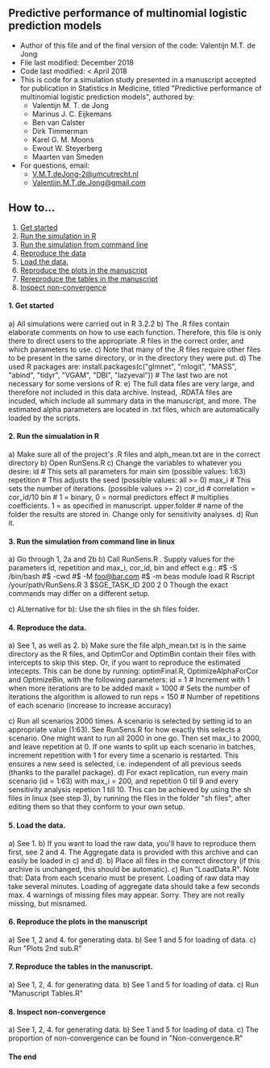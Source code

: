 

## Predictive performance of multinomial logistic prediction models
* Author of this file and of the final version of the code: Valentijn M.T. de Jong
* File last modified: December 2018
* Code last modified: < April 2018
* This is code for a simulation study presented in a manuscript accepted for publication in Statistics in Medicine, titled "Predictive performance of multinomial logistic prediction models", authored by:
    * Valentijn M. T. de Jong
    * Marinus J. C. Eijkemans
    * Ben van Calster
    * Dirk Timmerman
    * Karel G. M. Moons
    * Ewout W. Steyerberg
    * Maarten van Smeden
* For questions, email: 
    * V.M.T.deJong-2@umcutrecht.nl
    * Valentijn.M.T.de.Jong@gmail.com



## How to...

1. [Get started](#start)
2. [Run the simulation in R](#inR)
3. [Run the simulation from command line](#cmd)
4. [Reproduce the data](#rep-data)
5. [Load the data.](#load)
6. [Reproduce the plots in the manuscript](#plots)
7. [Rereproduce the tables in the manuscript](#tables)
8. [Inspect non-convergence](#non-conv)



#### 1. Get started <a name="start"></a>

a) All simulations were carried out in R 3.2.2
b) The .R files contain elaborate comments on how to use each function. Therefore, this file is only there to direct
users to the appropriate .R files in the correct order, and which parameters to use.
c) Note that many of the .R files require other files to be present in the same directory, or in the directory they were put.
d) The used R packages are:
	install.packages(c("glmnet", "mlogit", "MASS", "abind", "tidyr", "VGAM", "DBI", "lazyeval")) # The last two are not necessary for some versions of R.
e) The full data files are very large, and therefore not included in this data archive. Instead, .RDATA files are incuded, which include all summary data in the manuscript, and more. The estimated alpha parameters are located in .txt files, which are automatically loaded by the scripts.


#### 2. Run the simualation in R <a name="inR"></a>

a) Make sure all of the project's .R files and alph_mean.txt are in the correct directory
b) Open RunSens.R
c) Change the variables to whatever you desire:
	id         # This sets all parameters for main sim (possible values: 1:63)
	repetition # This adjusts the seed                 (possible values: all >= 0)
 	max_i      # This sets the number of iterations.   (possible values >= 2)
	cor_id	   # correlation = cor_id/10
	bin        # 1 = binary, 0 = normal predictors
	effect     # multiplies coefficients. 1 = as specified in manuscript. 
	upper.folder # name of the folder the results are stored in. Change only for sensitivity analyses.
d) Run it.
	

#### 3. Run the simulation from command line in linux <a name="cmd"></a>

a) Go through 1, 2a and 2b
b) Call RunSens.R . Supply values for the parameters id, repetition and max_i, cor_id, bin and effect e.g.:
	#$ -S /bin/bash
#$ -cwd
#$ -M foo@bar.com
#$ -m beas
module load R
Rscript  	
	/your/path/RunSens.R 3 $SGE_TASK_ID 200 2 0
Though the exact commands may differ on a different setup.

c) ALternative for b): Use the sh files in the sh files folder.


#### 4. Reproduce the data. <a name="rep-data"></a>

a) See 1, as well as 2.
b) Make sure the file alph_mean.txt is in the same directory as the R files, and OptimCor and OptimBin contain
 their files with intercepts to skip this step. Or, if you want to reproduce the estimated intecepts. This can be done 
by running: optimFinal.R, OptimizeAlphaForCor and OptimizeBin, with the following parameters:
  		id = 1 		# Increment with 1 when more iterations are to be added
  		maxit = 1000	# Sets the number of iterations the algorithm is allowed to run
  		reps = 150 	# Number of repetitions of each scenario (increase to increase accuracy)

c) Run all scenarios 2000 times. A scenario is selected by setting id to an appropriate value (1:63). See RunSens.R for 
how exactly this selects a scenario. One might want to run all 2000 in one go. Then set max_i to 2000, and leave 
repetition at 0. If one wants to split up each scenario in batches, increment repetition with 1 for every time a 
scenario is restarted. This ensures a new seed is selected, i.e. independent of all previous seeds (thanks to the 
parallel package).
d) For exact replication, run every main scenario (id = 1:63) with max_i = 200, and repetition 0 till 9
and every sensitivity analysis repetion 1 till 10. This can be achieved by using the sh files in linux (see step 3),
by running the files in the folder "sh files", after editing them so that they conform to your own setup.


#### 5. Load the data. <a name="load"></a>

a) See 1.
b) If you want to load the raw data, you'll have to reproduce them first, see 2 and 4. The Aggregate data is provided
with this archive and can easily be loaded in c) and d).
b) Place all files in the correct directory (if this archive is unchanged, this should be automatic).
c) Run "LoadData.R". Note that: 
	Data from each scenario must be present. 
	Loading of raw data may take several minutes. Loading of aggregate data should take a few seconds max.
	4 warnings of missing files may appear. Sorry. They are not really missing, but misnamed.


#### 6. Reproduce the plots in the manuscript <a name="plots"></a>

a) See 1, 2 and 4. for generating data.
b) See 1 and 5 for loading of data.
c) Run "Plots 2nd sub.R"


#### 7. Reproduce the tables in the manuscript. <a name="tables"></a>

a) See 1, 2, 4. for generating data.
b) See 1 and 5 for loading of data.
c) Run "Manuscript Tables.R"
	

#### 8. Inspect non-convergence <a name="non-conv"></a>

a) See 1, 2, 4. for generating data.
b) See 1 and 5 for loading of data.
c) The proportion of non-convergence can be found in "Non-convergence.R"

#### The end